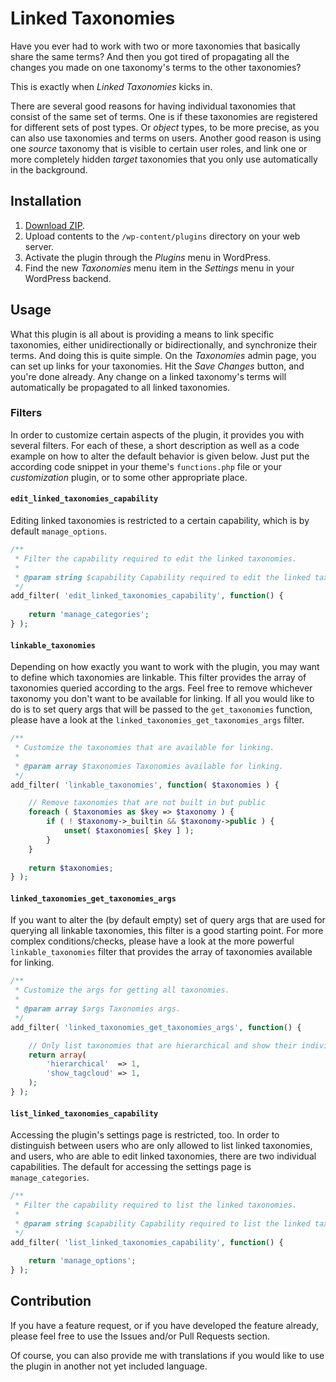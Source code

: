 # Linked Taxonomies

Have you ever had to work with two or more taxonomies that basically share the same terms? And then you got tired of propagating all the changes you made on one taxonomy's terms to the other taxonomies?

This is exactly when _Linked Taxonomies_ kicks in.

There are several good reasons for having individual taxonomies that consist of the same set of terms. One is if these taxonomies are registered for different sets of post types. Or _object_ types, to be more precise, as you can also use taxonomies and terms on users. Another good reason is using one _source_ taxonomy that is visible to certain user roles, and link one or more completely hidden _target_ taxonomies that you only use automatically in the background.

## Installation

1. [Download ZIP](https://github.com/tfrommen/linked-taxonomies/archive/master.zip).
1. Upload contents to the `/wp-content/plugins` directory on your web server.
1. Activate the plugin through the _Plugins_ menu in WordPress.
1. Find the new _Taxonomies_ menu item in the _Settings_ menu in your WordPress backend.

## Usage

What this plugin is all about is providing a means to link specific taxonomies, either unidirectionally or bidirectionally, and synchronize their terms. And doing this is quite simple. On the _Taxonomies_ admin page, you can set up links for your taxonomies. Hit the _Save Changes_ button, and you're done already. Any change on a linked taxonomy's terms will automatically be propagated to all linked taxonomies.

### Filters

In order to customize certain aspects of the plugin, it provides you with several filters. For each of these, a short description as well as a code example on how to alter the default behavior is given below. Just put the according code snippet in your theme's `functions.php` file or your _customization_ plugin, or to some other appropriate place.

#### `edit_linked_taxonomies_capability`

Editing linked taxonomies is restricted to a certain capability, which is by default `manage_options`.

```php
/**
 * Filter the capability required to edit the linked taxonomies.
 *
 * @param string $capability Capability required to edit the linked taxonomies.
 */
add_filter( 'edit_linked_taxonomies_capability', function() {
	
	return 'manage_categories';
} );
```

#### `linkable_taxonomies`

Depending on how exactly you want to work with the plugin, you may want to define which taxonomies are linkable. This filter provides the array of taxonomies queried according to the args. Feel free to remove whichever taxonomy you don't want to be available for linking. If all you would like to do is to set query args that will be passed to the `get_taxonomies` function, please have a look at the `linked_taxonomies_get_taxonomies_args` filter.

```php
/**
 * Customize the taxonomies that are available for linking.
 *
 * @param array $taxonomies Taxonomies available for linking.
 */
add_filter( 'linkable_taxonomies', function( $taxonomies ) {

	// Remove taxonomies that are not built in but public
	foreach ( $taxonomies as $key => $taxonomy ) {
		if ( ! $taxonomy->_builtin && $taxonomy->public ) {
			unset( $taxonomies[ $key ] );
		}
	}
	
	return $taxonomies;
} );
```

#### `linked_taxonomies_get_taxonomies_args`

If you want to alter the (by default empty) set of query args that are used for querying all linkable taxonomies, this filter is a good starting point. For more complex conditions/checks, please have a look at the more powerful `linkable_taxonomies` filter that provides the array of taxonomies available for linking.

```php
/**
 * Customize the args for getting all taxonomies.
 *
 * @param array $args Taxonomies args.
 */
add_filter( 'linked_taxonomies_get_taxonomies_args', function() {

	// Only list taxonomies that are hierarchical and show their individual tag cloud
	return array(
		'hierarchical'  => 1,
		'show_tagcloud' => 1,
	);
} );
```

#### `list_linked_taxonomies_capability`

Accessing the plugin's settings page is restricted, too. In order to distinguish between users who are only allowed to list linked taxonomies, and users, who are able to edit linked taxonomies, there are two individual capabilities. The default for accessing the settings page is `manage_categories`.

```php
/**
 * Filter the capability required to list the linked taxonomies.
 *
 * @param string $capability Capability required to list the linked taxonomies.
 */
add_filter( 'list_linked_taxonomies_capability', function() {
	
	return 'manage_options';
} );
```

## Contribution

If you have a feature request, or if you have developed the feature already, please feel free to use the Issues and/or Pull Requests section.

Of course, you can also provide me with translations if you would like to use the plugin in another not yet included language.
